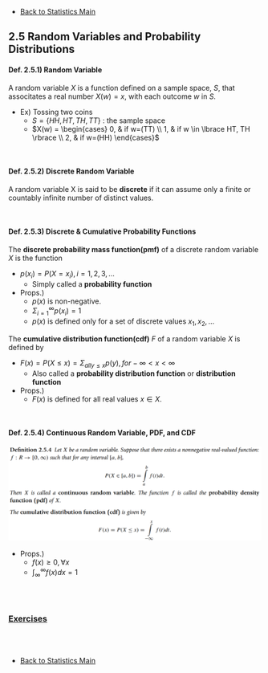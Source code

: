 * [Back to Statistics Main](../../main.md)

## 2.5 Random Variables and Probability Distributions
#### Def. 2.5.1) Random Variable
A random variable $X$ is a function defined on a sample space, $S$, that associtates a real number $X(w) = x$, with each outcome $w$ in $S$.
* Ex) Tossing two coins
  * $S = \lbrace HH, HT, TH, TT \rbrace$ : the sample space
  * $X(w) = \begin{cases} 0, & if w=(TT) \\ 1, & if w \in \lbrace HT, TH \rbrace \\ 2, & if w=(HH) \end{cases}$

<br>

#### Def. 2.5.2) Discrete Random Variable
A random variable X is said to be **discrete** if it can assume only a finite or countably infinite number of distinct values.

<br>

#### Def. 2.5.3) Discrete & Cumulative Probability Functions
The **discrete probability mass function(pmf)** of a discrete random variable $X$ is the function   
* $p(x_i)=P(X=x_i), i=1,2,3, \dots$   
  * Simply called a **probability function**
* Props.)
  * $p(x)$ is non-negative.
  * $\Sigma_{i=1}^{\infty}p(x_i)=1$
  * $p(x)$ is defined only for a set of discrete values $x_1, x_2, \dots$


The **cumulative distribution function(cdf)** $F$ of a random variable $X$ is defined by
* $F(x)=P(X \le x) = \Sigma_{all y \le x}{p(y)}, for -\infty \lt x \lt \infty$
  * Also called a **probability distribution function** or **distribution function**
* Props.)
  * $F(x)$ is defined for all real values $x \in X$.

<br>

#### Def. 2.5.4) Continuous Random Variable, PDF, and CDF
![](images/020501.png)
* Props.)
  * $f(x) \ge 0, \forall x$
  * $\int_\infty^\infty f(x)dx = 1$







<br><br>

### [Exercises](./exercises.md)

<br><br>

* [Back to Statistics Main](../../main.md)
